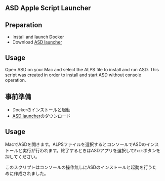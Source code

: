 ## ASD Apple Script Launcher

## Preparation

* Install and launch Docker
* Download [ASD launcher](https://github.com/alps-asd/launcher/archive/refs/tags/0.1.0.zip)

## Usage

Open ASD on your Mac and select the ALPS file to install and run ASD.
This script was created in order to install and start ASD without console operation.

## 事前準備

* Dockerのインストールと起動
* [ASD launcher](https://github.com/alps-asd/launcher/archive/refs/tags/0.1.0.zip)のダウンロード

## Usage

MacでASDを開きます。ALPSファイルを選択するとコンソールでASDのインストールと実行が行われます。終了するときはASDアプリを選択して`Exit`ボタンを押してください。

このスクリプトはコンソールの操作無しにASDのインストールと起動を行うために作成されました。
